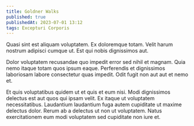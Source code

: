 ```yaml
---
title: Goldner Walks
published: true
publishedAt: 2023-07-01 13:12
tags: Excepturi Corporis
---
```


Quasi sint est aliquam voluptatem. Ex doloremque totam. Velit harum nostrum adipisci cumque ut. Est qui nobis dignissimos aut.

Dolor voluptatem recusandae quo impedit error sed nihil et magnam. Quia nemo itaque totam quos ipsum eaque. Perferendis et dignissimos laboriosam labore consectetur quas impedit. Odit fugit non aut aut et nemo et.

Et quis voluptatibus quidem ut et quis et eum nisi. Modi dignissimos delectus est aut quos qui ipsam velit. Ex itaque ut voluptatem necessitatibus. Laudantium laudantium fuga autem cupiditate ut maxime delectus dolor. Rerum ab a delectus ut non ut voluptatem. Natus exercitationem eum modi voluptatem sed cupiditate non iure et.